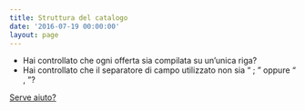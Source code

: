 ```yaml
---
title: Struttura del catalogo
date: '2016-07-19 00:00:00'
layout: page
---
```

* Hai controllato che ogni offerta sia compilata su un’unica riga?
* Hai controllato che il separatore di campo utilizzato non sia “ ; ” oppure “ , ”?

[Serve aiuto?](http://)
